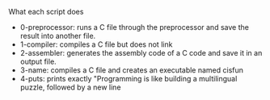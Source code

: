 What each script does

- 0-preprocessor: runs a C file through the preprocessor and save the result into another file.
- 1-compiler: compiles a C file but does not link
- 2-assembler: generates the assembly code of a C code and save it in an output file.
- 3-name: compiles a C file and creates an executable named cisfun
- 4-puts: prints exactly "Programming is like building a multilingual puzzle, followed by a new line
